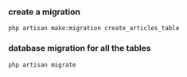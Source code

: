 ### create a migration

`php artisan make:migration create_articles_table`

### database migration for all the tables

`php artisan migrate`
